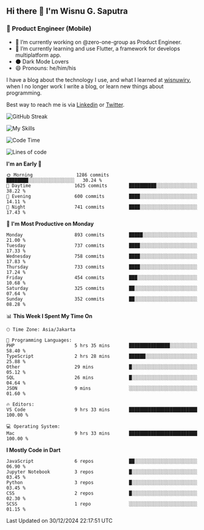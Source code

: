 ## Hi there 👋 I'm Wisnu G. Saputra

### :mobile_phone_off: Product Engineer (Mobile)

- 🔭 I’m currently working on @zero-one-group as Product Engineer.
- 🌱 I’m currently learning and use Flutter, a framework for develops multiplatform app.
- 🌑 Dark Mode Lovers
- 😄 Pronouns: he/him/his

I have a blog about the technology I use, and what I learned at [wisnuwiry](https://wisnuwiry.space/), when I no longer work I write a blog, or learn new things about programming.

Best way to reach me is via [Linkedin](https://www.linkedin.com/in/wisnu-saputra/) or [Twitter](https://twitter.com/wisnuwiry).

![GitHub Streak](https://streak-stats.demolab.com?user=wisnuwiry&theme=dark&hide_border=true)

![My Skills](https://skillicons.dev/icons?i=dart,flutter,kotlin,swift,go,js,css,neovim,git,linux&perline=5)

<!--START_SECTION:waka-->
![Code Time](http://img.shields.io/badge/Code%20Time-1%2C610%20hrs%2055%20mins-blue)

![Lines of code](https://img.shields.io/badge/From%20Hello%20World%20I%27ve%20Written-6.1%20million%20lines%20of%20code-blue)

**I'm an Early 🐤** 

```text
🌞 Morning                1286 commits        ████████░░░░░░░░░░░░░░░░░   30.24 % 
🌆 Daytime                1625 commits        ██████████░░░░░░░░░░░░░░░   38.22 % 
🌃 Evening                600 commits         ████░░░░░░░░░░░░░░░░░░░░░   14.11 % 
🌙 Night                  741 commits         ████░░░░░░░░░░░░░░░░░░░░░   17.43 % 
```
📅 **I'm Most Productive on Monday** 

```text
Monday                   893 commits         █████░░░░░░░░░░░░░░░░░░░░   21.00 % 
Tuesday                  737 commits         ████░░░░░░░░░░░░░░░░░░░░░   17.33 % 
Wednesday                758 commits         ████░░░░░░░░░░░░░░░░░░░░░   17.83 % 
Thursday                 733 commits         ████░░░░░░░░░░░░░░░░░░░░░   17.24 % 
Friday                   454 commits         ███░░░░░░░░░░░░░░░░░░░░░░   10.68 % 
Saturday                 325 commits         ██░░░░░░░░░░░░░░░░░░░░░░░   07.64 % 
Sunday                   352 commits         ██░░░░░░░░░░░░░░░░░░░░░░░   08.28 % 
```


📊 **This Week I Spent My Time On** 

```text
🕑︎ Time Zone: Asia/Jakarta

💬 Programming Languages: 
PHP                      5 hrs 35 mins       ███████████████░░░░░░░░░░   58.40 % 
TypeScript               2 hrs 28 mins       ██████░░░░░░░░░░░░░░░░░░░   25.88 % 
Other                    29 mins             █░░░░░░░░░░░░░░░░░░░░░░░░   05.12 % 
SQL                      26 mins             █░░░░░░░░░░░░░░░░░░░░░░░░   04.64 % 
JSON                     9 mins              ░░░░░░░░░░░░░░░░░░░░░░░░░   01.60 % 

🔥 Editors: 
VS Code                  9 hrs 33 mins       █████████████████████████   100.00 % 

💻 Operating System: 
Mac                      9 hrs 33 mins       █████████████████████████   100.00 % 
```

**I Mostly Code in Dart** 

```text
JavaScript               6 repos             ██░░░░░░░░░░░░░░░░░░░░░░░   06.90 % 
Jupyter Notebook         3 repos             █░░░░░░░░░░░░░░░░░░░░░░░░   03.45 % 
Python                   3 repos             █░░░░░░░░░░░░░░░░░░░░░░░░   03.45 % 
CSS                      2 repos             █░░░░░░░░░░░░░░░░░░░░░░░░   02.30 % 
SCSS                     1 repo              ░░░░░░░░░░░░░░░░░░░░░░░░░   01.15 % 
```




 Last Updated on 30/12/2024 22:17:51 UTC
<!--END_SECTION:waka-->

